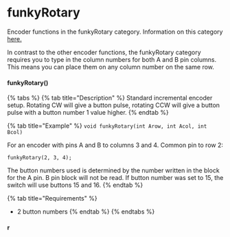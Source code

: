 # funkyRotary

Encoder functions in the funkyRotary category. Information on this category [here.](./#funkyrotary)

In contrast to the other encoder functions, the funkyRotary category requires you to type in the column numbers for both A and B pin columns. This means you can place them on any column number on the same row.&#x20;

#### funkyRotary()

{% tabs %}
{% tab title="Description" %}
Standard incremental encoder setup. Rotating CW will give a button pulse, rotating CCW will give a button pulse with a button number 1 value higher.
{% endtab %}

{% tab title="Example" %}
`void funkyRotary(int Arow, int Acol, int Bcol)`

For an encoder with pins A and B to columns 3 and 4. Common pin to row 2:

`funkyRotary(2, 3, 4);`

The button numbers used is determined by the number written in the block for the A pin. B pin block will not be read. If button number was set to 15, the switch will use buttons 15 and 16.&#x20;
{% endtab %}

{% tab title="Requirements" %}
* 2 button numbers
{% endtab %}
{% endtabs %}

#### r
